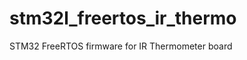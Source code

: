 stm32l_freertos_ir_thermo
=========================

STM32 FreeRTOS firmware for IR Thermometer board